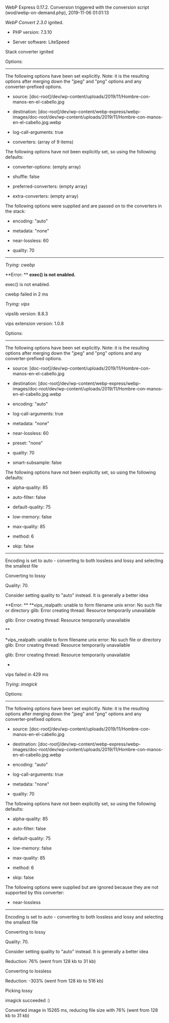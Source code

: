 WebP Express 0.17.2. Conversion triggered with the conversion script (wod/webp-on-demand.php), 2019-11-06 01:01:13

*WebP Convert 2.3.0*  ignited.
- PHP version: 7.3.10
- Server software: LiteSpeed

Stack converter ignited

Options:
------------
The following options have been set explicitly. Note: it is the resulting options after merging down the "jpeg" and "png" options and any converter-prefixed options.
- source: [doc-root]/dev/wp-content/uploads/2019/11/Hombre-con-manos-en-el-cabello.jpg
- destination: [doc-root]/dev/wp-content/webp-express/webp-images/doc-root/dev/wp-content/uploads/2019/11/Hombre-con-manos-en-el-cabello.jpg.webp
- log-call-arguments: true
- converters: (array of 9 items)

The following options have not been explicitly set, so using the following defaults:
- converter-options: (empty array)
- shuffle: false
- preferred-converters: (empty array)
- extra-converters: (empty array)

The following options were supplied and are passed on to the converters in the stack:
- encoding: "auto"
- metadata: "none"
- near-lossless: 60
- quality: 70
------------


*Trying: cwebp* 

**Error: ** **exec() is not enabled.** 
exec() is not enabled.
cwebp failed in 2 ms

*Trying: vips* 
vipslib version: 8.8.3
vips extension version: 1.0.8

Options:
------------
The following options have been set explicitly. Note: it is the resulting options after merging down the "jpeg" and "png" options and any converter-prefixed options.
- source: [doc-root]/dev/wp-content/uploads/2019/11/Hombre-con-manos-en-el-cabello.jpg
- destination: [doc-root]/dev/wp-content/webp-express/webp-images/doc-root/dev/wp-content/uploads/2019/11/Hombre-con-manos-en-el-cabello.jpg.webp
- encoding: "auto"
- log-call-arguments: true
- metadata: "none"
- near-lossless: 60
- preset: "none"
- quality: 70
- smart-subsample: false

The following options have not been explicitly set, so using the following defaults:
- alpha-quality: 85
- auto-filter: false
- default-quality: 75
- low-memory: false
- max-quality: 85
- method: 6
- skip: false
------------

Encoding is set to auto - converting to both lossless and lossy and selecting the smallest file

Converting to lossy
Quality: 70. 
Consider setting quality to "auto" instead. It is generally a better idea

**Error: ** **vips_realpath: unable to form filename
unix error: No such file or directory
glib: Error creating thread: Resource temporarily unavailable

glib: Error creating thread: Resource temporarily unavailable

** 
*vips_realpath: unable to form filename
unix error: No such file or directory
glib: Error creating thread: Resource temporarily unavailable

glib: Error creating thread: Resource temporarily unavailable

* 
vips failed in 429 ms

*Trying: imagick* 

Options:
------------
The following options have been set explicitly. Note: it is the resulting options after merging down the "jpeg" and "png" options and any converter-prefixed options.
- source: [doc-root]/dev/wp-content/uploads/2019/11/Hombre-con-manos-en-el-cabello.jpg
- destination: [doc-root]/dev/wp-content/webp-express/webp-images/doc-root/dev/wp-content/uploads/2019/11/Hombre-con-manos-en-el-cabello.jpg.webp
- encoding: "auto"
- log-call-arguments: true
- metadata: "none"
- quality: 70

The following options have not been explicitly set, so using the following defaults:
- alpha-quality: 85
- auto-filter: false
- default-quality: 75
- low-memory: false
- max-quality: 85
- method: 6
- skip: false

The following options were supplied but are ignored because they are not supported by this converter:
- near-lossless
------------

Encoding is set to auto - converting to both lossless and lossy and selecting the smallest file

Converting to lossy
Quality: 70. 
Consider setting quality to "auto" instead. It is generally a better idea
Reduction: 76% (went from 128 kb to 31 kb)

Converting to lossless
Reduction: -303% (went from 128 kb to 516 kb)

Picking lossy
imagick succeeded :)

Converted image in 15265 ms, reducing file size with 76% (went from 128 kb to 31 kb)

